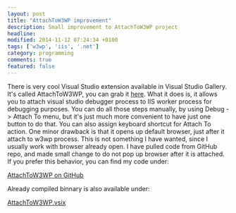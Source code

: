 ```yaml
---
layout: post
title: "AttachToW3WP improvement"
description: Small improvement to AttachToW3WP project
headline: 
modified: 2014-11-12 07:24:34 +0100
tags: ['w3wp', 'iis', '.net']
category: programming
comments: true
featured: false
---
```

There is very cool Visual Studio extension available in Visual Studio Gallery. It's called AttachToW3WP, you can grab it [here](https://visualstudiogallery.msdn.microsoft.com/14b2a959-446f-406c-bcf0-abe87fc529e7). What it does is, it allows you to attach visual studio debugger process to IIS worker process for debugging purposes. You can do all those steps manually, by using Debug -> Attach To menu, but it's just much more convenient to have just one button to do that. You can also assign keyboard shortcut for Attach To action. One minor drawback is that it opens up default browser, just after it attach to w3wp process. This is not something I have wanted, since I usually work with browser already open. I have pulled code from GitHub repo, and made small change to do not pop up browser after it is attached. If you prefer this behavior, you can find my code under:

[AttachToW3WP on GitHub](https://github.com/jmalczak/AttachToW3WP)

Already compiled binnary is also available under:

[AttachToW3WP.vsix](https://github.com/jmalczak/AttachToW3WP/raw/master/Binnaries/AttachToW3WP.vsix)